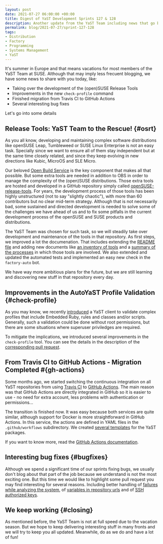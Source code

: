 ```yaml
---
layout: post
date: 2021-07-27 06:00:00 +00:00
title: Digest of YaST Development Sprints 127 & 128
description: Another update from the YaST Team including news that go beyond the scope of YaST
permalink: blog/2021-07-27/sprint-127-128
tags:
- Distribution
- Factory
- Programming
- Systems Management
- YaST
---
```


It's summer in Europe and that means vacations for most members of the YaST Team at SUSE. Although
that may imply less frecuent blogging, we have some news to share with you today, like:

- Taking over the development of the (open)SUSE Release Tools
- Improvements in the new `check-profile` command
- Finished migration from Travis CI to GitHub Actions
- Several interesting bug fixes

Let's go into some details

## Release Tools: YaST Team to the Rescue! {#osrt}

As you all know, developing and maintaining complex software distributions like openSUSE Leap,
Tumbleweed or SUSE Linux Enterprise is not an easy task. Specially since we want to ensure all of
them stay independent but at the same time closely related, and since they keep evolving in new
directions like Kubic, MicroOS and SLE Micro.

Our beloved [Open Build Service](https://openbuildservice.org/) is the key component that makes all
that possible. But some extra tools are needed in addition to OBS in order to manage the complexity
of the (open)SUSE distributions. Those extra tools are hosted and developed in a GitHub repository
simply called [openSUSE-release-tools](https://github.com/openSUSE/openSUSE-release-tools). For
years, the development process of those tools has been highly unstructured (not to say "slightly
chaotic"), with more than 60 contributors but no clear mid-term strategy. Although that is not
necessarily bad, some sustained and directed development is needed to solve some of the challenges
we have ahead of us and to fix some pitfalls in the current development process of the openSUSE and
SUSE products and distributions.

The YaST Team was chosen for such task, so we will steadily take over development and maintenance
of the tools in that repository. As first steps, we improved a lot the documenation. That includes
extending the [README
file](https://github.com/openSUSE/openSUSE-release-tools/blob/master/README.md) and adding new
documents like [an inventory of
tools](https://github.com/openSUSE/openSUSE-release-tools/blob/master/CONTENTS.md) and a [summary of
the processes](https://github.com/openSUSE/openSUSE-release-tools/blob/master/docs/processes.md) in
which those tools are involved. We also extended and updated the automated tests and implemented
an easy new check in the `factory-auto` bot.

We have way more ambitious plans for the future, but we are still learning and discovering new stuff
in that repository every day.

## Improvements in the AutoYaST Profile Validation {#check-profile}

As you may know, we recently [introduced]({{site.baseurl}}/blog/2021-06-01/sprint-124) a YaST client
to validate complex profiles that include Embedded Ruby, rules and classes and/or scripts.
Generally, such a validation could be done without root permissions, but there are some situations
where superuser priviledges are required.

To mitigate the implications, we introduced several improvements in the `check-profile` tool. You
can see the details in the description of the [corresponding pull
request](https://github.com/yast/yast-autoinstallation/pull/773).

## From Travis CI to GitHub Actions - Migration Completed #{gh-actions}

Some months ago, we started switching the continuous integration on all YaST repositories from using
[Travis CI](https://travis-ci.com/) to [GitHub Actions](https://github.com/features/actions). The
main reason was that GitHub Actions are directly integrated in GitHub so it is easier to use - no
need for extra account, less problems with authentication or permissions...

The transition is finished now. It was easy because both services are quite similar, although
support for Docker is more straightforward in GitHub Actions. In this service, the actions are
defined in YAML files in the `.github/workflows` subdirectory. We created [several
templates](https://github.com/yast/.github/tree/master/workflow-templates) for the YaST packages.

If you want to know more, read the [GitHub Actions
documentation](https://docs.github.com/en/actions).

## Interesting bug fixes {#bugfixes}

Although we spend a significant time of our sprints fixing bugs, we usually don't blog about that
part of the job because we understand is not the most exciting one. But this time we would like to
highlight some pull request you may find interesting for several reasons. Including better handling
of [failures while analyzing the system](https://github.com/yast/yast-users/pull/317), of [variables
in repository urls](https://github.com/yast/yast-yast2/pull/1183) and of [SSH authorized
keys](https://github.com/yast/yast-users/pull/320).

## We keep working {#closing}

As mentioned before, the YaST Team is not at full speed due to the vacation season. But we hope to
keep delivering interesting stuff in many fronts and we will try to keep you all updated. Meanwhile,
do as we do and have a lot of fun!
